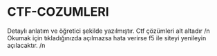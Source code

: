 # CTF-COZUMLERI
Detaylı anlatım ve öğretici şekilde yazılmıştır.
Ctf çözümleri alt altadır /n
Okumak için tıkladığınızda açılmazsa hata verirse f5 ile siteyi yenileyin açılacaktır.
/n
